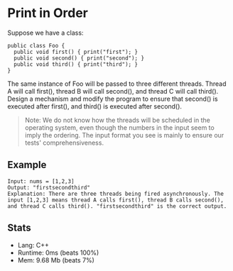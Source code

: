 # Print in Order

Suppose we have a class:

```
public class Foo {
  public void first() { print("first"); }
  public void second() { print("second"); }
  public void third() { print("third"); }
}
```

The same instance of Foo will be passed to three different threads. Thread A will call first(), thread B will call second(), and thread C will call third(). Design a mechanism and modify the program to ensure that second() is executed after first(), and third() is executed after second().

> Note: We do not know how the threads will be scheduled in the operating system, even though the numbers in the input seem to imply the ordering. The input format you see is mainly to ensure our tests' comprehensiveness.

## Example

```
Input: nums = [1,2,3]
Output: "firstsecondthird"
Explanation: There are three threads being fired asynchronously. The input [1,2,3] means thread A calls first(), thread B calls second(), and thread C calls third(). "firstsecondthird" is the correct output.
```

## Stats

- Lang: C++
- Runtime: 0ms (beats 100%)
- Mem: 9.68 Mb (beats 7%)
